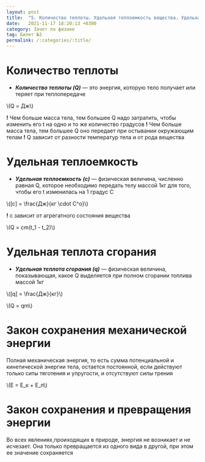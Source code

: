 ```yaml
---
layout: post
title:  "5. Количество теплоты. Удельная теплоемкость вещества. Удельная теплота сгорания топлива. Закон сохранения энергии в механических и тепловых процессах"
date:   2021-11-17 18:20:13 +0300
category: Зачет по физике 
tag: Билет №2
permalink: /:categories/:title/
---
```



# Количество теплоты

- ***Количество теплоты (Q)*** — это энергия, которую тело получает или теряет при теплопередаче

<p>\(Q = Дж\)</p>  

**!** Чем больше масса тела, тем большее Q надо затратить, чтобы изменить его t на одно и то же количество градусов
**!** Чем больше масса тела, тем большее Q оно передает при остывании окружающим телам
**!** Q зависит от разности температур тела и от рода вещества

# Удельная теплоемкость

- ***Удельная теплоемкость (c)*** — физическая величина, численно равная Q, которое необходимо передать телу массой 1кг для того, чтобы его t изменилась на 1 градус C

<p>\([c] = \frac{Дж}{кг \cdot C^o}\)</p>  

**!** c зависит от агрегатного состояния вещества

<p>\(Q = cm(t_1 - t_2)\)</p>  

# Удельная теплота сгорания 

- ***Удельная теплота сгорания (q)*** — физическая величина, показывающая, какое Q выделяется при полном сгорании топлива массой 1кг

<p>\([q] = \frac{Дж}{кг}\)</p>  

<p>\(Q = qm\)</p>  

# Закон сохранения механической энергии

Полная механическая энергия, то есть сумма потенциальной и кинетической энергии тела, остается постоянной, если действуют только ситы тяготения и упругости, и отсутствуют силы трения

<p>\(E = E_к + E_п\)</p>  

# Закон сохранения и превращения энергии 

Во всех явлениях,проиходящих в природе, энергия не возникает и не исчезает. Она только превращается из одного вида в другой, при этом ее значение сохраняется





